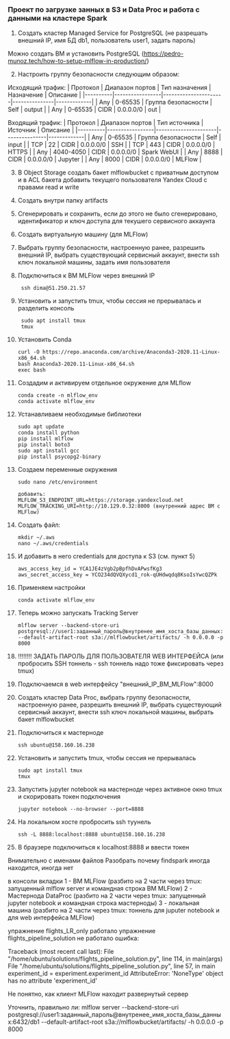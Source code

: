 ### Проект по загрузке занных в S3 и Data Proc и работа с данными на кластере Spark


1) Создать кластер Managed Service for PostgreSQL (не разрешать внешний IP, имя БД db1, пользователь user1, задать пароль)

Можно создать ВМ и установить PostgreSQL (https://pedro-munoz.tech/how-to-setup-mlflow-in-production/)

2) Настроить группу безопасности следующим образом:

Исходящий трафик:
| Протокол | Диапазон портов | Тип назначения       | Назначение    | Описание    |
|----------|-----------------|----------------------|---------------|-------------|
| Any	   | 0-65535	     |	Группа безопасности |	Self	    | output      |
| Any	   | 0-65535		 |	CIDR				|	0.0.0.0/0   | out         |

Входящий трафик:
| Протокол | Диапазон портов |	Тип источника       | Источник      | Описание    |
|----------|-----------------|----------------------|---------------|-------------|
| Any	   | 0-65535		 |	Группа безопасности	|	Self	    | input       |
| TCP	   | 22				 |  CIDR				|	0.0.0.0/0   | SSH         |
| TCP	   | 443			 |  CIDR				|	0.0.0.0/0   | HTTPS       |
| Any      | 4040-4050       |  CIDR                |   0.0.0.0/0   | Spark WebUI |
| Any      | 8888            |  CIDR                |   0.0.0.0/0   | Jupyter     |
| Any      | 8000            |  CIDR                |   0.0.0.0/0   | MLFlow      |

3) В Object Storage создать бакет mlflowbucket с приватным доступом и в ACL бакета добавить текущего пользователя Yandex Cloud с правами read и write

4) Создать внутри папку artifacts

5) Сгенерировать и сохранить, если до этого не было сгенерировано, идентификатор и ключ доступа для текушего сервисного аккаунта 

6) Создать виртуальную машину (для MLFlow)

7) Выбрать группу безопасности, настроенную ранее, разрешить внешний IP, выбрать существующий сервисный аккаунт, внести ssh ключ локальной машины, задать имя пользователя

8) Подключиться к ВМ MLFlow через внешний IP

		ssh dima@51.250.21.57

9) Установить и запустить tmux, чтобы сессия не прерывалась и разделить консоль
	
		sudo apt install tmux
		tmux

10) Установить Conda

		curl -O https://repo.anaconda.com/archive/Anaconda3-2020.11-Linux-x86_64.sh
		bash Anaconda3-2020.11-Linux-x86_64.sh
		exec bash

11) Создадим и активируем отдельное окружение для MLflow

		conda create -n mlflow_env
		conda activate mlflow_env

12) Устанавливаем необходимые библиотеки

		sudo apt update
		conda install python
		pip install mlflow
		pip install boto3
		sudo apt install gcc
		pip install psycopg2-binary

13) Создаем переменные окружения

		sudo nano /etc/environment

		добавить:
		MLFLOW_S3_ENDPOINT_URL=https://storage.yandexcloud.net
		MLFLOW_TRACKING_URI=http://10.129.0.32:8000 (внутренний адрес ВМ с MLFlow)

14) Создать файл:

		mkdir ~/.aws
		nano ~/.aws/credentials

15) И добавить в него credentials для доступа к S3 (см. пункт 5)

		aws_access_key_id = YCA1JE4zVgb2pBpfhDvAPwsfKg3
		aws_secret_access_key = YCO234dQVQXycd1_rok-qUHdwqdq8KsoIsYwcQZPk

16) Применяем настройки

		conda activate mlflow_env

17) Теперь можно запускать Tracking Server

		mlflow server --backend-store-uri postgresql://user1:заданный_пароль@внутренее_имя_хоста_базы_данных:6432/db1 --default-artifact-root s3a://mlflowbucket/artifacts/ -h 0.0.0.0 -p 8000

18) !!!!!!!! ЗАДАТЬ ПАРОЛЬ ДЛЯ ПОЛЬЗОВАТЕЛЯ WEB ИНТЕРФЕЙСА (или пробросить SSH тоннель - ssh тоннель надо тоже фиксировать через tmux)

19) Подключаемся в web интерфейсу "внешний_IP_ВМ_MLFlow":8000

20) Создать кластер Data Proc, выбрать группу безопасности, настроенную ранее, разрешить внешний IP, выбрать существующий сервисный аккаунт, внести ssh ключ локальной машины, выбрать бакет mlflowbucket

21) Подключиться к мастерноде

		ssh ubuntu@158.160.16.238

22) Установить и запустить tmux, чтобы сессия не прерывалась
	
		sudo apt install tmux
		tmux

23) Запустить jupyter notebook на мастерноде через активное окно tmux и скорировать токен подключения
		
		jupyter notebook --no-browser --port=8888

24) На локальном хосте пробросить ssh туунель

		ssh -L 8888:localhost:8888 ubuntu@158.160.16.238

25) В браузере подключиться к localhost:8888 и ввести токен

Внимательно с именами файлов
Разобрать почему findspark иногда находится, иногда нет

в консоли вкладки
1 - ВМ MLFlow (разбито на 2 части через tmux: запущенный mlflow server и командная строка ВМ MLFlow)
2 - Мастернода DataProc (разбито на 2 части через tmux: запущенный jupyter notebook и командная строка мастерноды)
3 - локальная машина (разбито на 2 части через tmux: тоннель для juputer notebook и для web интерфейса MLFlow)

упражнение flights_LR_only работало
упражнение flights_pipeline_solution не работало
ошибка:

Traceback (most recent call last):
  File "/home/ubuntu/solutions/flights_pipeline_solution.py", line 114, in <module>
    main(args)
  File "/home/ubuntu/solutions/flights_pipeline_solution.py", line 57, in main
    experiment_id = experiment.experiment_id
AttributeError: 'NoneType' object has no attribute 'experiment_id'

Не понятно, как клиент MLFlow находит развернутый сервер

Уточнить, правильно ли:
mlflow server --backend-store-uri postgresql://user1:заданный_пароль@внутренее_имя_хоста_базы_данных:6432/db1 --default-artifact-root s3a://mlflowbucket/artifacts/ -h 0.0.0.0 -p 8000